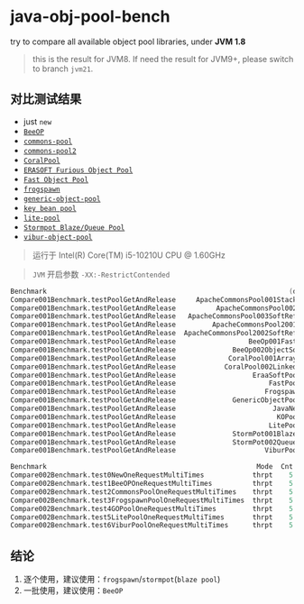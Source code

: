 # java-obj-pool-bench

try to compare all available object pool libraries, under **JVM 1.8**

> this is the result for JVM8. If need the result for JVM9+, please switch to branch `jvm21`.

## 对比测试结果

- just `new`
- [`BeeOP`](https://github.com/Chris2018998/BeeOP)
- [`commons-pool`](https://commons.apache.org/proper/commons-pool/)
- [`commons-pool2`](https://commons.apache.org/proper/commons-pool/)
- [`CoralPool`](https://github.com/coralblocks/CoralPool/)
- [`ERASOFT Furious Object Pool`](https://code.google.com/archive/p/furious-objectpool/)
- [`Fast Object Pool`](https://github.com/DanielYWoo/fast-object-pool)
- [`frogspawn`](https://itcraft.cn/frogspawn/)
- [`generic-object-pool`](https://github.com/bbottema/generic-object-pool)
- [`key bean pool`](https://github.com/gondor/kbop/)
- [`lite-pool`](https://github.com/nextopcn/lite-pool)
- [`Stormpot Blaze/Queue Pool`](http://chrisvest.github.io/stormpot/)
- [`vibur-object-pool`](https://github.com/vibur/vibur-object-pool)

> 运行于 Intel(R) Core(TM) i5-10210U CPU @ 1.60GHz

> `JVM` 开启参数 `-XX:-RestrictContended`

```verilog
Benchmark                                                            (desc)   Mode  Cnt    Score    Error   Units
Compare001Benchmark.testPoolGetAndRelease     ApacheCommonsPool001StackPool  thrpt    5    2.684 ±  0.680  ops/us
Compare001Benchmark.testPoolGetAndRelease          ApacheCommonsPool002Pool  thrpt    5    1.047 ±  0.150  ops/us
Compare001Benchmark.testPoolGetAndRelease   ApacheCommonsPool003SoftRefPool  thrpt    5    4.151 ±  0.494  ops/us
Compare001Benchmark.testPoolGetAndRelease         ApacheCommonsPool2001Pool  thrpt    5    1.804 ±  0.239  ops/us
Compare001Benchmark.testPoolGetAndRelease  ApacheCommonsPool2002SoftRefPool  thrpt    5    0.047 ±  0.009  ops/us
Compare001Benchmark.testPoolGetAndRelease                  BeeOp001FastPool  thrpt    5   24.292 ± 11.521  ops/us
Compare001Benchmark.testPoolGetAndRelease              BeeOp002ObjectSource  thrpt    5   11.077 ±  8.003  ops/us
Compare001Benchmark.testPoolGetAndRelease             CoralPool001ArrayPool  thrpt    5   16.179 ± 33.348  ops/us
Compare001Benchmark.testPoolGetAndRelease            CoralPool002LinkedPool  thrpt    5    7.127 ±  1.874  ops/us
Compare001Benchmark.testPoolGetAndRelease                   EraaSoftPool001  thrpt    5    7.016 ±  0.461  ops/us
Compare001Benchmark.testPoolGetAndRelease                       FastPool001  thrpt    5   10.222 ±  7.259  ops/us
Compare001Benchmark.testPoolGetAndRelease                      Frogspawn001  thrpt    5  117.436 ± 12.307  ops/us
Compare001Benchmark.testPoolGetAndRelease              GenericObjectPool001  thrpt    5    4.481 ±  0.075  ops/us
Compare001Benchmark.testPoolGetAndRelease                        JavaNew001  thrpt    5  287.359 ± 19.300  ops/us
Compare001Benchmark.testPoolGetAndRelease                         KOPool001  thrpt    5    2.257 ±  0.358  ops/us
Compare001Benchmark.testPoolGetAndRelease                       LitePool001  thrpt    5    0.369 ±  0.025  ops/us
Compare001Benchmark.testPoolGetAndRelease              StormPot001BlazePool  thrpt    5   77.003 ± 26.504  ops/us
Compare001Benchmark.testPoolGetAndRelease              StormPot002QueuePool  thrpt    5    4.601 ±  0.297  ops/us
Compare001Benchmark.testPoolGetAndRelease                      ViburPool001  thrpt    5    3.921 ±  0.105  ops/us
```

```verilog
Benchmark                                                    Mode  Cnt      Score      Error   Units
Compare002Benchmark.test0NewOneRequestMultiTimes            thrpt    5   6227.045 ± 2143.521  ops/ms
Compare002Benchmark.test1BeeOPOneRequestMultiTimes          thrpt    5  11614.665 ± 1636.184  ops/ms
Compare002Benchmark.test2CommonsPoolOneRequestMultiTimes    thrpt    5     58.541 ±    3.104  ops/ms
Compare002Benchmark.test3FrogspawnPoolOneRequestMultiTimes  thrpt    5    873.924 ±   18.034  ops/ms
Compare002Benchmark.test4GOPoolOneRequestMultiTimes         thrpt    5    172.718 ±    8.730  ops/ms
Compare002Benchmark.test5LitePoolOneRequestMultiTimes       thrpt    5    432.140 ±   72.527  ops/ms
Compare002Benchmark.test6ViburPoolOneRequestMultiTimes      thrpt    5    140.157 ±    3.787  ops/ms
```

## 结论

1. 逐个使用，建议使用：`frogspawn`/`stormpot`(`blaze pool`)
2. 一批使用，建议使用：`BeeOP`
